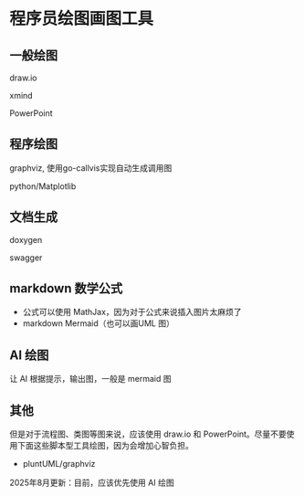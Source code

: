 # 程序员绘图画图工具

## 一般绘图

draw.io

xmind

PowerPoint

## 程序绘图

graphviz, 使用go-callvis实现自动生成调用图

python/Matplotlib

## 文档生成

doxygen

swagger

## markdown 数学公式

- 公式可以使用 MathJax，因为对于公式来说插入图片太麻烦了
- markdown Mermaid（也可以画UML 图）

## AI 绘图

让 AI 根据提示，输出图，一般是 mermaid 图

## 其他

但是对于流程图、类图等图来说，应该使用 draw.io 和 PowerPoint。尽量不要使用下面这些脚本型工具绘图，因为会增加心智负担。

- pluntUML/graphviz

2025年8月更新：目前，应该优先使用 AI 绘图
